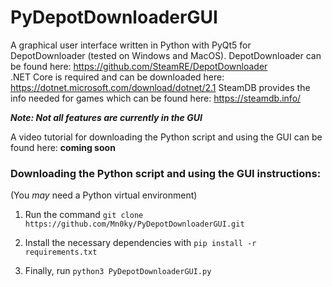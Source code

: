PyDepotDownloaderGUI
====================

A graphical user interface written in Python with PyQt5 for DepotDownloader (tested on Windows and MacOS).
DepotDownloader can be found here: https://github.com/SteamRE/DepotDownloader                     
.NET Core is required and can be downloaded here: https://dotnet.microsoft.com/download/dotnet/2.1
SteamDB provides the info needed for games which can be found here: https://steamdb.info/

***Note: Not all features are currently in the GUI***

A video tutorial for downloading the Python script and using the GUI can be found here: **coming soon**

### Downloading the Python script and using the GUI instructions:
(You *may* need a Python virtual environment)

1. Run the command ``git clone https://github.com/Mn0ky/PyDepotDownloaderGUI.git``

2. Install the necessary dependencies with ``pip install -r requirements.txt``

3. Finally, run ``python3 PyDepotDownloaderGUI.py``
